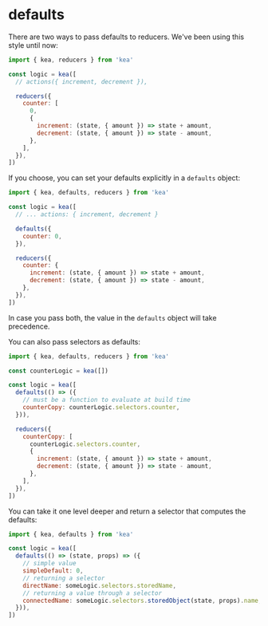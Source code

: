 # defaults

There are two ways to pass defaults to reducers. We've been using this style until now:

```javascript
import { kea, reducers } from 'kea'

const logic = kea([
  // actions({ increment, decrement }),

  reducers({
    counter: [
      0,
      {
        increment: (state, { amount }) => state + amount,
        decrement: (state, { amount }) => state - amount,
      },
    ],
  }),
])
```

If you choose, you can set your defaults explicitly in a `defaults` object:

```javascript
import { kea, defaults, reducers } from 'kea'

const logic = kea([
  // ... actions: { increment, decrement }

  defaults({
    counter: 0,
  }),

  reducers({
    counter: {
      increment: (state, { amount }) => state + amount,
      decrement: (state, { amount }) => state - amount,
    },
  }),
])
```

In case you pass both, the value in the `defaults` object will take precedence.

You can also pass selectors as defaults:

```javascript
import { kea, defaults, reducers } from 'kea'

const counterLogic = kea([])

const logic = kea([
  defaults(() => ({
    // must be a function to evaluate at build time
    counterCopy: counterLogic.selectors.counter,
  })),

  reducers({
    counterCopy: [
      counterLogic.selectors.counter,
      {
        increment: (state, { amount }) => state + amount,
        decrement: (state, { amount }) => state - amount,
      },
    ],
  }),
])
```

You can take it one level deeper and return a selector that computes the defaults:

```javascript
import { kea, defaults } from 'kea'

const logic = kea([
  defaults(() => (state, props) => ({
    // simple value
    simpleDefault: 0,
    // returning a selector
    directName: someLogic.selectors.storedName,
    // returning a value through a selector
    connectedName: someLogic.selectors.storedObject(state, props).name,
  })),
])
```

